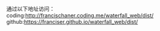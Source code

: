 通过以下地址访问：
coding:http://francischaner.coding.me/waterfall_web/dist/
github:https://franciser.github.io/waterfall_web/dist/
